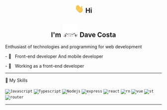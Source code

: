 
<h2 align="center">
  <img alt="Hello" src="https://raw.githubusercontent.com/dev-akshat/archive/main/images/gifs/others/Hi.gif" width="29px"> 
  Hi
</h2>

<h2 align="center">
    I'm
    <img alt="popup_cat" src="https://raw.githubusercontent.com/dev-akshat/archive/main/images/gifs/others/giphy.webp" width="50">
    Dave Costa
</h2>
<p>Enthusiast of technologies and programming for web development</p>
<p>- 🤔 &nbsp; Front-end developer And mobile developer</p>
<p>- 💼 &nbsp; Working as a front-end developer</p>
<hr/>
🚀 My Skills
<br/>
<br/>
<code><img height="32" src="https://img.shields.io/badge/JavaScript-F7DF1E?style=for-the-badge&logo=javascript&logoColor=black" alt="Javascript"/></code>
<code><img height="32" src="https://img.shields.io/badge/TypeScript-007ACC?style=for-the-badge&logo=typescript&logoColor=white" alt="Typescript"/></code>
<code><img height="32" src="https://img.shields.io/badge/Node.js-43853D?style=for-the-badge&logo=node.js&logoColor=white" alt="Nodejs"/></code>
<code><img height="32" src="https://img.shields.io/badge/Express.js-404D59?style=for-the-badge" alt="express"/></code>
<code><img height="32" src="https://img.shields.io/badge/React-20232A?style=for-the-badge&logo=react&logoColor=61DAFB" alt="react"/></code>
<code><img height="32" src="https://img.shields.io/badge/React_Native-20232A?style=for-the-badge&logo=react&logoColor=61DAFB" alt="rn"/></code>
<code><img height="32" src="https://img.shields.io/badge/Vue.js-35495E?style=for-the-badge&logo=vue.js&logoColor=4FC08D" alt="vue"/></code>
<code><img height="32" src="https://img.shields.io/badge/styled--components-DB7093?style=for-the-badge&logo=styled-components&logoColor=white" alt="st"/></code>
<code><img height="32" src="https://img.shields.io/badge/React_Router-CA4245?style=for-the-badge&logo=react-router&logoColor=white" alt="router"/></code>

<hr/>
